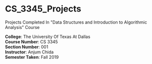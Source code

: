# CS_3345_Projects
Projects Completed In "Data Structures and Introduction to Algorithmic Analysis" Course

**College**: The University Of Texas At Dallas\
**Course Number**: CS 3345\
**Section Number**: 001\
**Instructor**: Anjum Chida\
**Semester Taken**: Fall 2019
